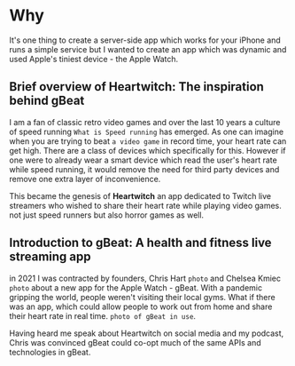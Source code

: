 # Why

It's one thing to create a server-side app which works for your iPhone and runs a simple service but I wanted to create an app which was dynamic and used Apple's tiniest device - the Apple Watch.

## Brief overview of Heartwitch: The inspiration behind gBeat


I am a fan of classic retro video games and over the last 10 years a culture of speed running `What is Speed running` has emerged. As one can imagine when you are trying to beat `a video game` in record time, your heart rate can get high. There are a class of devices which specifically for this. However if one were to already wear a smart device which read the user's heart rate while speed running, it would remove the need for third party devices and remove one extra layer of inconvenience. 

This became the genesis of **Heartwitch** an app dedicated to Twitch live streamers who wished to share their heart rate while playing video games. not just speed runners but also horror games as well.

## Introduction to gBeat: A health and fitness live streaming app

 in 2021 I was contracted by founders, Chris Hart `photo` and Chelsea Kmiec `photo` about a new app for the Apple Watch - gBeat. With a pandemic gripping the world, people weren't visiting their local gyms. What if there was an app, which could allow people to work out from home and share their heart rate in real time. `photo of gBeat in use`.
 
 Having heard me speak about Heartwitch on social media and my podcast, Chris was convinced gBeat could co-opt much of the same APIs and technologies in gBeat.